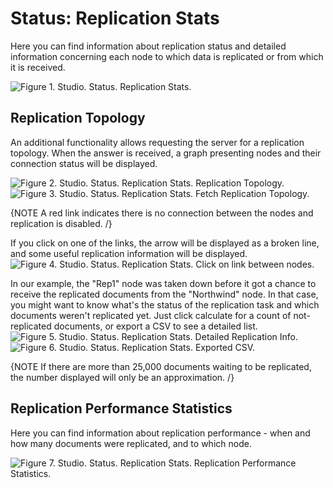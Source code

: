 # Status: Replication Stats

Here you can find information about replication status and detailed information concerning each node to which data is replicated or from which it is received.

![Figure 1. Studio. Status. Replication Stats.](images/status-replication_stats-1.png)

## Replication Topology

An additional functionality allows requesting the server for a replication topology. 
When the answer is received, a graph presenting nodes and their connection status will be displayed.

![Figure 2. Studio. Status. Replication Stats. Replication Topology.](images/status-replication_stats-2.png)
![Figure 3. Studio. Status. Replication Stats. Fetch Replication Topology.](images/status-replication_stats-3.png)

{NOTE A red link indicates there is no connection between the nodes and replication is disabled. /}

If you click on one of the links, the arrow will be displayed as a broken line, and some useful replication information will be displayed.
![Figure 4. Studio. Status. Replication Stats. Click on link between nodes.](images/status-replication_stats-4.png)

In our example, the "Rep1" node was taken down before it got a chance to receive the replicated documents from the "Northwind" node.
In that case, you might want to know what's the status of the replication task and which documents weren't replicated yet. 
Just click calculate for a count of not-replicated documents, or export a CSV to see a detailed list.   
![Figure 5. Studio. Status. Replication Stats. Detailed Replication Info.](images/status-replication_stats-6.png)
![Figure 6. Studio. Status. Replication Stats. Exported CSV.](images/status-replication_stats-7.png)

{NOTE If there are more than 25,000 documents waiting to be replicated, the number displayed will only be an approximation. /}

## Replication Performance Statistics

Here you can find information about replication performance - when and how many documents were replicated, and to which node.

![Figure 7. Studio. Status. Replication Stats. Replication Performance Statistics.](images/status-replication_stats-8.png)
